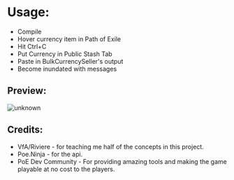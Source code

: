 # Usage:

* Compile
* Hover currency item in Path of Exile
* Hit Ctrl+C
* Put Currency in Public Stash Tab
* Paste in BulkCurrencySeller's output
* Become inundated with messages

## Preview:
![unknown](https://user-images.githubusercontent.com/12517973/165007189-b11cf602-8e77-4e8a-a417-8f2fe2f4ef04.png)


## Credits:

* VfA/Riviere - for teaching me half of the concepts in this project.
* Poe.Ninja - for the api.
* PoE Dev Community - For providing amazing tools and making the game playable at no cost to the players.
